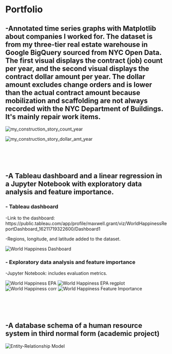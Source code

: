 <h1> Portfolio </h1>

<h2>-Annotated time series graphs with Matplotlib about companies I worked for. The dataset is from my three-tier real estate warehouse in Google BigQuery sourced from NYC Open Data. The first visual displays the contract (job) count per year, and the second visual displays the contract dollar amount per year. The dollar amount excludes change orders and is lower than the actual contract amount because mobilization and scaffolding are not always recorded with the NYC Department of Buildings. It's mainly repair work items. </h2>

![my_construction_story_count_year](https://github.com/MaxwellGrant90/MaxwellGrant90/assets/88124878/31ba493c-eaba-4293-a6b6-3b7874c3d284)

![my_construction_story_dollar_amt_year](https://github.com/MaxwellGrant90/MaxwellGrant90/assets/88124878/862f12c7-7b4a-4053-9e14-ed95fa0b979f)



<br><br><br><h2>-A Tableau dashboard and a linear regression in a Jupyter Notebook with exploratory data analysis and feature importance.</h2>

<h3>- Tableau dashboard</h3>
-Link to the dashboard: https://public.tableau.com/app/profile/maxwell.grant/viz/WorldHappinessReportDashboard_16211719322600/Dashboard1

-Regions, longitude, and latitude added to the dataset.

![World Happiness Dashboard](https://user-images.githubusercontent.com/88124878/127759660-bc014a4f-9cd0-4e93-aea0-32e6aa0dfd38.png)



<h3>- Exploratory data analysis and feature importance</h3>
-Jupyter Notebook: includes evaluation metrics.

![World Happiness EPA](https://user-images.githubusercontent.com/88124878/127779616-f9edf24b-5c56-4967-a8b1-42b3989d4820.png)
![World Happiness EPA regplot](https://user-images.githubusercontent.com/88124878/127758741-538e366b-5181-49a3-801e-c9ba63733711.png)
![World Happiness corr](https://user-images.githubusercontent.com/88124878/127779610-2bede530-e348-448b-9184-a4e8ea0067dc.png)
![World Happiness Feature Importance](https://user-images.githubusercontent.com/88124878/127758744-1d8b7371-5d91-4966-81ec-497f5d5c7962.png)



<br><br><br><h2>-A database schema of a human resource system in third normal form (academic project)</h2>

![Entity-Relationship Model](https://user-images.githubusercontent.com/88124878/127951189-8b6599ac-1d8f-4516-aa79-6d3f53a3c659.png)







<!---
MaxwellGrant90/MaxwellGrant90 is a ✨ special ✨ repository because its `README.md` (this file) appears on your GitHub profile.
You can click the Preview link to take a look at your changes.
--->
